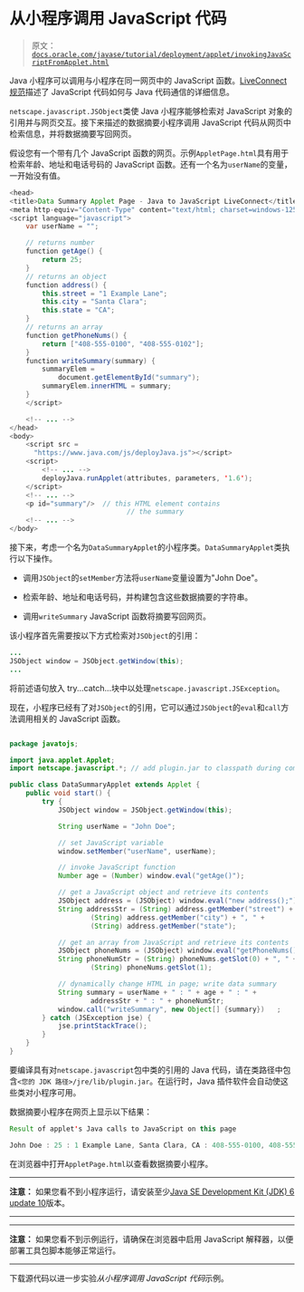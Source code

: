 # 从小程序调用 JavaScript 代码

> 原文：[`docs.oracle.com/javase/tutorial/deployment/applet/invokingJavaScriptFromApplet.html`](https://docs.oracle.com/javase/tutorial/deployment/applet/invokingJavaScriptFromApplet.html)

Java 小程序可以调用与小程序在同一网页中的 JavaScript 函数。[LiveConnect 规范](http://www.oracle.com/technetwork/java/javase/plugin2-142482.html#LIVECONNECT)描述了 JavaScript 代码如何与 Java 代码通信的详细信息。

`netscape.javascript.JSObject`类使 Java 小程序能够检索对 JavaScript 对象的引用并与网页交互。接下来描述的数据摘要小程序调用 JavaScript 代码从网页中检索信息，并将数据摘要写回网页。

假设您有一个带有几个 JavaScript 函数的网页。示例``AppletPage.html``具有用于检索年龄、地址和电话号码的 JavaScript 函数。还有一个名为`userName`的变量，一开始没有值。

```java
<head>
<title>Data Summary Applet Page - Java to JavaScript LiveConnect</title>
<meta http-equiv="Content-Type" content="text/html; charset=windows-1252"/>
<script language="javascript">
    var userName = "";

    // returns number
    function getAge() { 
        return 25;
    }
    // returns an object
    function address() { 
        this.street = "1 Example Lane";
        this.city = "Santa Clara";
        this.state = "CA";
    }
    // returns an array
    function getPhoneNums() { 
        return ["408-555-0100", "408-555-0102"];
    } 
    function writeSummary(summary) {
        summaryElem =
            document.getElementById("summary");
        summaryElem.innerHTML = summary;
    }
    </script>

    <!-- ... -->      
</head>
<body>
    <script src =
      "https://www.java.com/js/deployJava.js"></script>
    <script> 
        <!-- ... -->
        deployJava.runApplet(attributes, parameters, '1.6'); 
    </script>          
    <!-- ... -->
    <p id="summary"/>  // this HTML element contains
                             // the summary 
    <!-- ... -->
</body>

```

接下来，考虑一个名为`DataSummaryApplet`的小程序类。`DataSummaryApplet`类执行以下操作。

+   调用`JSObject`的`setMember`方法将`userName`变量设置为"John Doe"。

+   检索年龄、地址和电话号码，并构建包含这些数据摘要的字符串。

+   调用`writeSummary` JavaScript 函数将摘要写回网页。

该小程序首先需要按以下方式检索对`JSObject`的引用：

```java
...
JSObject window = JSObject.getWindow(this);
...

```

将前述语句放入 try...catch...块中以处理`netscape.javascript.JSException`。

现在，小程序已经有了对`JSObject`的引用，它可以通过`JSObject`的`eval`和`call`方法调用相关的 JavaScript 函数。

```java

package javatojs;

import java.applet.Applet;
import netscape.javascript.*; // add plugin.jar to classpath during compilation

public class DataSummaryApplet extends Applet {
    public void start() {
        try {
            JSObject window = JSObject.getWindow(this);

            String userName = "John Doe";

            // set JavaScript variable
            window.setMember("userName", userName);

            // invoke JavaScript function
            Number age = (Number) window.eval("getAge()");

            // get a JavaScript object and retrieve its contents
            JSObject address = (JSObject) window.eval("new address();");
            String addressStr = (String) address.getMember("street") + ", " +
                    (String) address.getMember("city") + ", " +
                    (String) address.getMember("state");

            // get an array from JavaScript and retrieve its contents
            JSObject phoneNums = (JSObject) window.eval("getPhoneNums()");
            String phoneNumStr = (String) phoneNums.getSlot(0) + ", " +
                    (String) phoneNums.getSlot(1);

            // dynamically change HTML in page; write data summary
            String summary = userName + " : " + age + " : " +
                    addressStr + " : " + phoneNumStr;
            window.call("writeSummary", new Object[] {summary})   ;
        } catch (JSException jse) {
            jse.printStackTrace();
        }
    }
}

```

要编译具有对`netscape.javascript`包中类的引用的 Java 代码，请在类路径中包含`<您的 JDK 路径>/jre/lib/plugin.jar`。在运行时，Java 插件软件会自动使这些类对小程序可用。

数据摘要小程序在网页上显示以下结果：

```java
Result of applet's Java calls to JavaScript on this page

John Doe : 25 : 1 Example Lane, Santa Clara, CA : 408-555-0100, 408-555-0102

```

在浏览器中打开``AppletPage.html``以查看数据摘要小程序。

* * *

**注意：** 如果您看不到小程序运行，请安装至少[Java SE Development Kit (JDK) 6 update 10](http://www.oracle.com/technetwork/java/javase/downloads/index.html)版本。

* * *

* * *

**注意：** 如果您看不到示例运行，请确保在浏览器中启用 JavaScript 解释器，以便部署工具包脚本能够正常运行。

* * *

下载源代码以进一步实验*从小程序调用 JavaScript 代码*示例。
